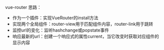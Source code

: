 vue-router 思路：

- 作为一个插件：实现VueRouter的install方法
- 实现两个全局组件：router-view用于匹配组件内容，router-link用于跳转
- 监控url的变化：监听hashchange或popstate事件
- 响应最新的url：创建一个响应式的属性current，当它改变时获取对应组件的显示内容